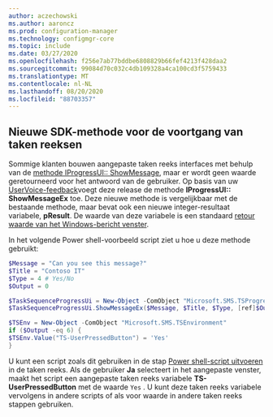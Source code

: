 ```yaml
---
author: aczechowski
ms.author: aaroncz
ms.prod: configuration-manager
ms.technology: configmgr-core
ms.topic: include
ms.date: 03/27/2020
ms.openlocfilehash: f256e7ab77bddbe6808829b66fef4213f428daa2
ms.sourcegitcommit: 99084d70c032c4db109328a4ca100cd3f5759433
ms.translationtype: MT
ms.contentlocale: nl-NL
ms.lasthandoff: 08/20/2020
ms.locfileid: "88703357"
---
```

## <a name="new-sdk-method-for-task-sequence-progress"></a><a name="bkmk_tsapi"></a> Nieuwe SDK-methode voor de voortgang van taken reeksen

<!--6448458-->

Sommige klanten bouwen aangepaste taken reeks interfaces met behulp van de [methode IProgressUI:: ShowMessage](../../../../../develop/reference/core/clients/client-classes/iprogressui--showmessage-method.md), maar er wordt geen waarde geretourneerd voor het antwoord van de gebruiker. Op basis van uw [UserVoice-feedback](https://configurationmanager.uservoice.com/forums/300492-ideas/suggestions/37304425-tsprogressui-showmessage-enable-output)voegt deze release de methode **IProgressUI:: ShowMessageEx** toe. Deze nieuwe methode is vergelijkbaar met de bestaande methode, maar bevat ook een nieuwe integer-resultaat variabele, **pResult**. De waarde van deze variabele is een standaard [retour waarde van het Windows-bericht venster](/windows/win32/api/winuser/nf-winuser-messagebox#return-value).

In het volgende Power shell-voorbeeld script ziet u hoe u deze methode gebruikt:

```PowerShell
$Message = "Can you see this message?"
$Title = "Contoso IT"
$Type = 4 # Yes/No
$Output = 0

$TaskSequenceProgressUi = New-Object -ComObject "Microsoft.SMS.TSProgressUI"
$TaskSequenceProgressUi.ShowMessageEx($Message, $Title, $Type, [ref]$Output)

$TSEnv = New-Object -ComObject "Microsoft.SMS.TSEnvironment"
if ($Output -eq 6) {
$TSEnv.Value("TS-UserPressedButton") = 'Yes'
}
```

U kunt een script zoals dit gebruiken in de stap [Power shell-script uitvoeren](../../../../../osd/understand/task-sequence-steps.md#BKMK_RunPowerShellScript) in de taken reeks. Als de gebruiker **Ja** selecteert in het aangepaste venster, maakt het script een aangepaste taken reeks variabele **TS-UserPressedButton** met de waarde `Yes` . U kunt deze taken reeks variabele vervolgens in andere scripts of als voor waarde in andere taken reeks stappen gebruiken.